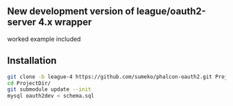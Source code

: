 New development version of league/oauth2-server 4.x wrapper
---
worked example included

Installation
---
```bash
git clone -b league-4 https://github.com/sumeko/phalcon-oauth2.git ProjectDir
cd ProjectDir/
git submodule update --init
mysql oauth2dev < schema.sql